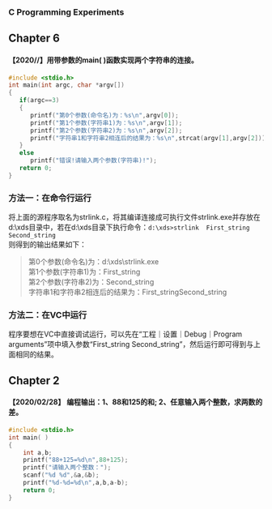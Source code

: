 ### C Programming Experiments
## **Chapter 6**
#### 【2020/**/**】用带参数的main( )函数实现两个字符串的连接。
```c
#include <stdio.h>
int main(int argc, char *argv[])
{
   if(argc==3)
   {
      printf("第0个参数(命令名)为：%s\n",argv[0]);
      printf("第1个参数(字符串1)为：%s\n",argv[1]);
      printf("第2个参数(字符串2)为：%s\n",argv[2]);
      printf("字符串1和字符串2相连后的结果为：%s\n",strcat(argv[1],argv[2]));
   }
   else
      printf("错误!请输入两个参数(字符串)!");
   return 0;
}
```
### 方法一：在命令行运行
将上面的源程序取名为strlink.c，将其编译连接成可执行文件strlink.exe并存放在d:\xds目录中，若在d:\xds目录下执行命令：`d:\xds>strlink  First_string  Second_string`  
则得到的输出结果如下：  
> 第0个参数(命令名)为：d:\xds\strlink.exe  
> 第1个参数(字符串1)为：First_string  
> 第2个参数(字符串2)为：Second_string  
> 字符串1和字符串2相连后的结果为：First_stringSecond_string
### 方法二：在VC中运行
程序要想在VC中直接调试运行，可以先在“工程｜设置｜Debug｜Program arguments”项中填入参数“First_string  Second_string”，然后运行即可得到与上面相同的结果。

## **Chapter 2**
#### 【2020/02/28】 编程输出：1、88和125的和; 2、任意输入两个整数，求两数的差。
```c
#include <stdio.h>
int main( )
{	
	int a,b;
	printf("88+125=%d\n",88+125);
    printf("请输入两个整数：");
	scanf("%d %d",&a,&b);
	printf("%d-%d=%d\n",a,b,a-b);
    return 0;
} 
```